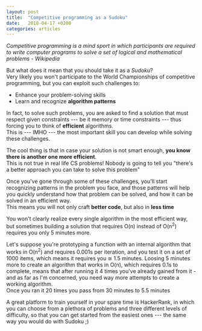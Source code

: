 ```yaml
---
layout: post
title:  "Competitive programming as a Sudoku"
date:   2018-04-17 +0200
categories: articles
---
```

*Competitive programming is a mind sport in which participants are required to write computer programs to solve a set of logical and mathematical problems - Wikipedia*

But what does it mean that you should take it as a *Sudoku*? <br>
Very likely you won't participate to the World Championships of competitive programming, but you can exploit such challenges to:
- Enhance your problem-solving skills
- Learn and recognize **algorithm patterns**

In fact, to solve such problems, you are asked to find a solution that must respect given constraints --- be it memory or time constraints --- thus forcing you to think of **efficient** algorithms. <br>
This is --- IMHO --- the most important skill you can develop while solving these challenges.

The cool thing is that in case your solution is not smart enough, **you know there is another one more efficient**. <br>
This is not true in real life CS problems! Nobody is going to tell you "there's a better approach you can take to solve this problem"

Once you've gone through some of these challenges, you'll start recognizing patterns in the problem you face, and those patterns will help you quickly understand how that problem can be solved, and how it can be solved in an efficient way. <br>
This means you will not only craft **better code**, but also in **less time**

You won't clearly realize every single algorithm in the most efficient way, but sometimes building a solution that requires O(n) instead of O(n<sup>2</sup>) requires you only 5 minutes more. 

Let's suppose you're prototyping a function with an internal algorithm that works in O(n<sup>2</sup>) and requires 0.001s per iteration, and you test it on a set of 1000 items, which means it requires you &cong; 1.5 minutes. Loosing 5 minutes more to create an algorithm that works in O(n), which requires 0.1s to complete, means that after running it 4 times you've already gained from it - and as far as I'm concerned, you need way more attempts to create a working algorithm. <br>
Once you ran it 20 times you pass from 30 minutes to 5.5 minutes

A great platform to train yourself in your spare time is HackerRank, in which you can choose from a plethora of problems and three different levels of difficulty, so that you can get started from the easiest ones --- the same way you would do with Sudoku ;)
